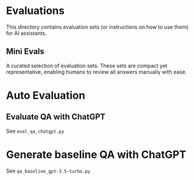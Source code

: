 # Evaluations

This directory contains evaluation sets (or instructions on how to use them) for AI assistants.

## Mini Evals

A curated selection of evaluation sets. These sets are compact yet representative, enabling humans to review all answers manually with ease.

# Auto Evaluation

## Evaluate QA with ChatGPT

See `eval_qa_chatgpt.py`

# Generate baseline QA with ChatGPT

See `qa_baseline_gpt-3.5-turbo.py`
